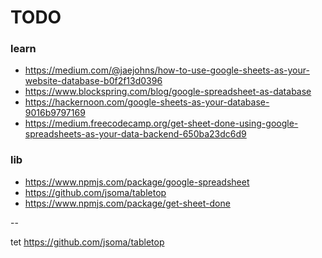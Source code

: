 # TODO


### learn

- <https://medium.com/@jaejohns/how-to-use-google-sheets-as-your-website-database-b0f2f13d0396>
- <https://www.blockspring.com/blog/google-spreadsheet-as-database>
- <https://hackernoon.com/google-sheets-as-your-database-9016b9797169>
- <https://medium.freecodecamp.org/get-sheet-done-using-google-spreadsheets-as-your-data-backend-650ba23dc6d9>

### lib

- <https://www.npmjs.com/package/google-spreadsheet>
- <https://github.com/jsoma/tabletop>
- <https://www.npmjs.com/package/get-sheet-done>

--



tet <https://github.com/jsoma/tabletop>